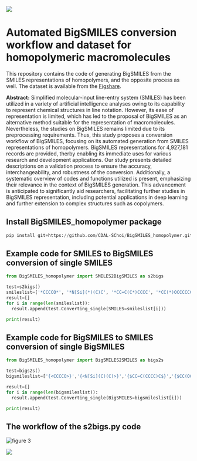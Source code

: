 <img src="https://capsule-render.vercel.app/api?type=egg&color=99CCFF&height=50&section=header"/>


# Automated BigSMILES conversion workflow and dataset for homopolymeric macromolecules

This repository contains the code of generating BigSMILES from the SMILES representations of homopolymers, and the opposite process as well.
The dataset is available from the [Figshare](https://figshare.com/s/813ca7794bd9257e9843).

**Abstract:**
Simplified molecular-input line-entry system (SMILES) has been utilized in a variety of artificial intelligence analyses owing to its capability to represent chemical structures in line notation. However, its ease of representation is limited, which has led to the proposal of BigSMILES as an alternative method suitable for the representation of macromolecules. Nevertheless, the studies on BigSMILES remains limited due to its preprocessing requirements. Thus, this study proposes a conversion workflow of BigSMILES, focusing on its automated generation from SMILES representations of homopolymers. BigSMILES representations for 4,927,181 records are provided, therby enabling its immediate uses for various research and development applications. Our study presents detailed descriptions on a validation process to ensure the accuracy, interchangeability, and robustness of the conversion. Additionally, a systematic overview of codes and functions utilized is present, emphasizing their relevance in the context of BigSMILES generation. This advancement is anticipated to significantly aid researchers, facilitating further studies in BigSMILES representation, including potential applications in deep learning and further extension to complex structures such as copolymers.

## Install BigSMILES_homopolymer package
```py
pip install git+https://github.com/CDAL-SChoi/BigSMILES_homopolymer.git
```

## Example code for SMILES to BigSMILES conversion of single SMILES

```py
from BigSMILES_homopolymer import SMILES2BigSMILES as s2bigs

test=s2bigs()
smileslist=['*CCCCO*', '*N[Si](*)(C)C', '*CC=C(C*)CCCC', '*CC(*)OCCCCCCCC']
result=[]
for i in range(len(smileslist)):
  result.append(test.Converting_single(SMILES=smileslist[i]))

print(result)
```

## Example code for BigSMILES to SMILES conversion of single BigSMILES

```py
from BigSMILES_homopolymer import BigSMILES2SMILES as bigs2s

test=bigs2s()
bigsmileslist=['{<CCCCO>}','{<N[Si](C)(C)>}','{$CC=C(CCCC)C$}','{$CC(OCCCCCCCC)$}']

result=[]
for i in range(len(bigsmileslist)):
  result.append(test.Converting_single(BigSMILES=bigsmileslist[i]))

print(result)
```

## The workflow of the s2bigs.py code
![figure 3](https://github.com/CDAL-SChoi/BigSMILES_homopolymer/assets/50295574/ec6b6b03-1387-459f-b823-ba429bd91ebd)



<img src="https://capsule-render.vercel.app/api?type=egg&color=99CCFF&height=50&section=footer"/>
